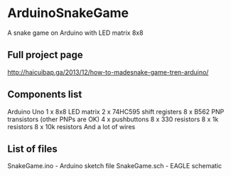 # ArduinoSnakeGame
A snake game on Arduino with LED matrix 8x8

## Full project page
http://haicuibap.ga/2013/12/how-to-madesnake-game-tren-arduino/

## Components list
Arduino Uno
1 x 8x8 LED matrix
2 x 74HC595 shift registers
8 x B562 PNP transistors (other PNPs are OK)
4 x pushbuttons
8 x 330 resistors
8 x 1k resistors
8 x 10k resistors
And a lot of wires

## List of files
SnakeGame.ino - Arduino sketch file
SnakeGame.sch - EAGLE schematic
